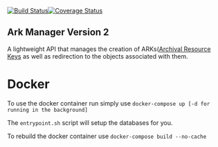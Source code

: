 [![Build Status](https://travis-ci.com/boston-library/ark-manager.svg?branch=master)](https://travis-ci.com/boston-library/ark-manager)[![Coverage Status](https://coveralls.io/repos/github/boston-library/ark-manager/badge.svg?branch=master)](https://coveralls.io/github/boston-library/ark-manager?branch=master)

## Ark Manager Version 2

A lightweight API that manages the creation of ARKs([Archival Resource Keys](https://en.wikipedia.org/wiki/Archival_Resource_Key) as well as redirection to the objects associated with them.

# Docker

To use the docker container run simply use `docker-compose up [-d for running in the background]`

The `entrypoint.sh` script will setup the databases for you.

To rebuild the docker container use `docker-compose build --no-cache`
